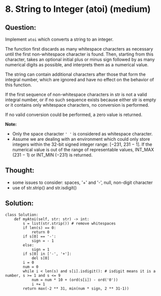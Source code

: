 # 8. String to Integer \(atoi\) \(medium\)

## Question:

Implement `atoi` which converts a string to an integer.

The function first discards as many whitespace characters as necessary until the first non-whitespace character is found. Then, starting from this character, takes an optional initial plus or minus sign followed by as many numerical digits as possible, and interprets them as a numerical value.

The string can contain additional characters after those that form the integral number, which are ignored and have no effect on the behavior of this function.

If the first sequence of non-whitespace characters in str is not a valid integral number, or if no such sequence exists because either str is empty or it contains only whitespace characters, no conversion is performed.

If no valid conversion could be performed, a zero value is returned.

**Note:**

* Only the space character `' '` is considered as whitespace character.
* Assume we are dealing with an environment which could only store integers within the 32-bit signed integer range: \[−231,  231 − 1\]. If the numerical value is out of the range of representable values, INT\_MAX \(231 − 1\) or INT\_MIN \(−231\) is returned.

## Thought:

* some issues to consider: spaces, '+' and '-', null, non-digit character
* use of str.strip\(\) and str.isdigit\(\)

## Solution:

```text
class Solution:
    def myAtoi(self, str: str) -> int:
        s = list(str.strip()) # remove whitespaces
        if len(s) == 0:
            return 0
        if s[0] == '-':
            sign = - 1
        else:
            sign = 1
        if s[0] in ['-', '+']:
            del s[0]
        i = 0
        num = 0
        while i < len(s) and s[i].isdigit(): # isdigit means it is a number, s >= 1 and s <= 9
            num = num * 10 + (ord(s[i]) - ord('0'))
            i += 1
        return max(-2 ** 31, min(num * sign, 2 ** 31-1))
```


